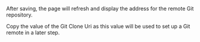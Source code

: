 After saving, the page will refresh and display the address for the remote Git repository.

Copy the value of the Git Clone Uri as this value will be used to set up a Git remote in a later step.